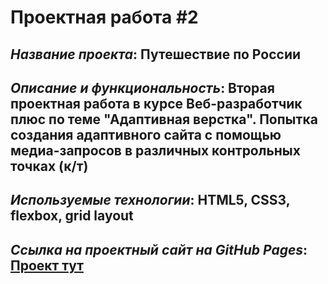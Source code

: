 # Проектная работа #2

## *Название проекта*: Путешествие по России

## *Описание и функциональность*: Вторая проектная работа в курсе Веб-разработчик плюс по теме __"Адаптивная верстка"__. Попытка создания адаптивного сайта с помощью медиа-запросов в различных контрольных точках (к/т)

## *Используемые технологии*: HTML5, CSS3, flexbox, grid layout

## *Ссылка на проектный сайт на GitHub Pages*: [Проект тут](https://dariarus.github.io/)
